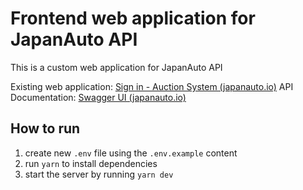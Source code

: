 # Frontend web application for JapanAuto API

This is a custom web application for JapanAuto API

Existing web application: [Sign in - Auction System (japanauto.io)](https://app.japanauto.io/login)
API Documentation: [Swagger UI (japanauto.io)](https://api.japanauto.io/swagger-ui/index.html?configUrl=/api-docs/swagger-config#/Auction%20API%20proxy)
  
## How to run

1. create new `.env` file using the `.env.example` content
2. run `yarn` to install dependencies
3. start the server by running `yarn dev`